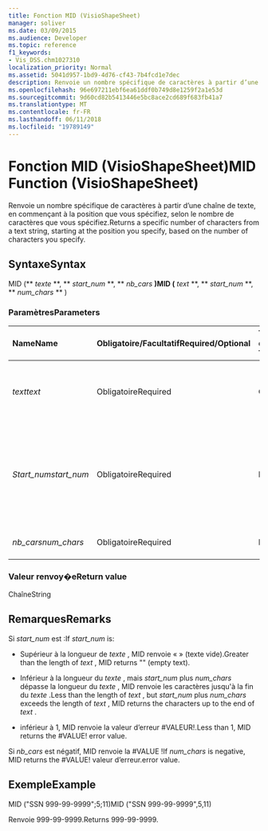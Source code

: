 ```yaml
---
title: Fonction MID (VisioShapeSheet)
manager: soliver
ms.date: 03/09/2015
ms.audience: Developer
ms.topic: reference
f1_keywords:
- Vis_DSS.chm1027310
localization_priority: Normal
ms.assetid: 5041d957-1bd9-4d76-cf43-7b4fcd1e7dec
description: Renvoie un nombre spécifique de caractères à partir d’une chaîne de texte, en commençant à la position que vous spécifiez, selon le nombre de caractères que vous spécifiez.
ms.openlocfilehash: 96e697211ebf6ea61ddf0b749d8e1259f2a1e53d
ms.sourcegitcommit: 9d60cd82b5413446e5bc8ace2cd689f683fb41a7
ms.translationtype: MT
ms.contentlocale: fr-FR
ms.lasthandoff: 06/11/2018
ms.locfileid: "19789149"
---
```

# <a name="mid-function-visioshapesheet"></a><span data-ttu-id="a6402-103">Fonction MID (VisioShapeSheet)</span><span class="sxs-lookup"><span data-stu-id="a6402-103">MID Function (VisioShapeSheet)</span></span>

<span data-ttu-id="a6402-104">Renvoie un nombre spécifique de caractères à partir d’une chaîne de texte, en commençant à la position que vous spécifiez, selon le nombre de caractères que vous spécifiez.</span><span class="sxs-lookup"><span data-stu-id="a6402-104">Returns a specific number of characters from a text string, starting at the position you specify, based on the number of characters you specify.</span></span>
  
## <a name="syntax"></a><span data-ttu-id="a6402-105">Syntaxe</span><span class="sxs-lookup"><span data-stu-id="a6402-105">Syntax</span></span>

<span data-ttu-id="a6402-106">MID (** *texte* **, ** *start_num* **, ** *nb_cars* **)</span><span class="sxs-lookup"><span data-stu-id="a6402-106">MID (** *text* **, ** *start_num* **, ** *num_chars* ** )</span></span> 
  
### <a name="parameters"></a><span data-ttu-id="a6402-107">Paramètres</span><span class="sxs-lookup"><span data-stu-id="a6402-107">Parameters</span></span>

|<span data-ttu-id="a6402-108">**Name**</span><span class="sxs-lookup"><span data-stu-id="a6402-108">**Name**</span></span>|<span data-ttu-id="a6402-109">**Obligatoire/Facultatif**</span><span class="sxs-lookup"><span data-stu-id="a6402-109">**Required/Optional**</span></span>|<span data-ttu-id="a6402-110">**Type de données**</span><span class="sxs-lookup"><span data-stu-id="a6402-110">**Data Type**</span></span>|<span data-ttu-id="a6402-111">**Description**</span><span class="sxs-lookup"><span data-stu-id="a6402-111">**Description**</span></span>|
|:-----|:-----|:-----|:-----|
| <span data-ttu-id="a6402-112">_text_</span><span class="sxs-lookup"><span data-stu-id="a6402-112">_text_</span></span> <br/> |<span data-ttu-id="a6402-113">Obligatoire</span><span class="sxs-lookup"><span data-stu-id="a6402-113">Required</span></span>  <br/> |<span data-ttu-id="a6402-114">**Chaîne**</span><span class="sxs-lookup"><span data-stu-id="a6402-114">**String**</span></span> <br/> |<span data-ttu-id="a6402-115">Chaîne de texte qui contient les caractères à extraire.</span><span class="sxs-lookup"><span data-stu-id="a6402-115">The text string that contains the characters you want to extract.</span></span>  <br/> |
| <span data-ttu-id="a6402-116">_Start_num_</span><span class="sxs-lookup"><span data-stu-id="a6402-116">_start_num_</span></span> <br/> |<span data-ttu-id="a6402-117">Obligatoire</span><span class="sxs-lookup"><span data-stu-id="a6402-117">Required</span></span>  <br/> |<span data-ttu-id="a6402-118">**Number**</span><span class="sxs-lookup"><span data-stu-id="a6402-118">**Number**</span></span> <br/> |<span data-ttu-id="a6402-p101">Position du premier caractère à extraire. Le premier caractère de la chaîne de texte est à la position 1.</span><span class="sxs-lookup"><span data-stu-id="a6402-p101">The position of the first character you want to extract. The first character in the text string is position 1.</span></span>  <br/> |
| <span data-ttu-id="a6402-121">_nb_cars_</span><span class="sxs-lookup"><span data-stu-id="a6402-121">_num_chars_</span></span> <br/> |<span data-ttu-id="a6402-122">Obligatoire</span><span class="sxs-lookup"><span data-stu-id="a6402-122">Required</span></span>  <br/> |<span data-ttu-id="a6402-123">**Number**</span><span class="sxs-lookup"><span data-stu-id="a6402-123">**Number**</span></span> <br/> |<span data-ttu-id="a6402-124">Nombre de caractères à renvoyer.</span><span class="sxs-lookup"><span data-stu-id="a6402-124">The number of characters to return.</span></span>  <br/> |
   
### <a name="return-value"></a><span data-ttu-id="a6402-125">Valeur renvoy�e</span><span class="sxs-lookup"><span data-stu-id="a6402-125">Return value</span></span>

<span data-ttu-id="a6402-126">Chaîne</span><span class="sxs-lookup"><span data-stu-id="a6402-126">String</span></span>
  
## <a name="remarks"></a><span data-ttu-id="a6402-127">Remarques</span><span class="sxs-lookup"><span data-stu-id="a6402-127">Remarks</span></span>

<span data-ttu-id="a6402-128">Si *start_num* est :</span><span class="sxs-lookup"><span data-stu-id="a6402-128">If  *start_num*  is:</span></span> 
  
- <span data-ttu-id="a6402-129">Supérieur à la longueur de *texte* , MID renvoie « » (texte vide).</span><span class="sxs-lookup"><span data-stu-id="a6402-129">Greater than the length of  *text*  , MID returns "" (empty text).</span></span> 
    
- <span data-ttu-id="a6402-130">Inférieur à la longueur du *texte* , mais *start_num* plus *num_chars* dépasse la longueur du *texte* , MID renvoie les caractères jusqu'à la fin du *texte* .</span><span class="sxs-lookup"><span data-stu-id="a6402-130">Less than the length of  *text*  , but  *start_num*  plus  *num_chars*  exceeds the length of  *text*  , MID returns the characters up to the end of  *text*  .</span></span> 
    
- <span data-ttu-id="a6402-p102">inférieur à 1, MID renvoie la valeur d’erreur #VALEUR!.</span><span class="sxs-lookup"><span data-stu-id="a6402-p102">Less than 1, MID returns the #VALUE! error value.</span></span> 
    
<span data-ttu-id="a6402-133">Si *nb_cars* est négatif, MID renvoie la #VALUE !</span><span class="sxs-lookup"><span data-stu-id="a6402-133">If  *num_chars*  is negative, MID returns the #VALUE!</span></span> <span data-ttu-id="a6402-134">valeur d’erreur.</span><span class="sxs-lookup"><span data-stu-id="a6402-134">error value.</span></span> 
  
## <a name="example"></a><span data-ttu-id="a6402-135">Exemple</span><span class="sxs-lookup"><span data-stu-id="a6402-135">Example</span></span>

<span data-ttu-id="a6402-136">MID ("SSN 999-99-9999";5;11)</span><span class="sxs-lookup"><span data-stu-id="a6402-136">MID ("SSN 999-99-9999",5,11)</span></span> 
  
<span data-ttu-id="a6402-137">Renvoie 999-99-9999.</span><span class="sxs-lookup"><span data-stu-id="a6402-137">Returns 999-99-9999.</span></span> 
  

